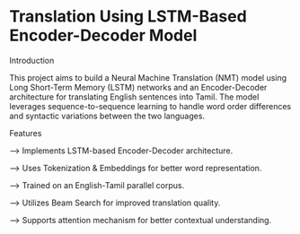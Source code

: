 # Translation Using LSTM-Based Encoder-Decoder Model

Introduction

This project aims to build a Neural Machine Translation (NMT) model using Long Short-Term Memory (LSTM) networks and an Encoder-Decoder architecture for translating English sentences into Tamil. The model leverages sequence-to-sequence learning to handle word order differences and syntactic variations between the two languages.

Features

-->  Implements LSTM-based Encoder-Decoder architecture.

-->  Uses Tokenization & Embeddings for better word representation.

-->  Trained on an English-Tamil parallel corpus.

-->  Utilizes Beam Search for improved translation quality.

-->  Supports attention mechanism for better contextual understanding.
